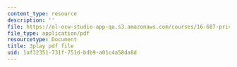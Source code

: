 ```yaml
---
content_type: resource
description: ''
file: https://ol-ocw-studio-app-qa.s3.amazonaws.com/courses/16-687-private-pilot-ground-school-january-iap-2019/1af32351731f751dbdb9a01c4a58da8d_RSuztJUlgOM.pdf
file_type: application/pdf
resourcetype: Document
title: 3play pdf file
uid: 1af32351-731f-751d-bdb9-a01c4a58da8d
---
```

